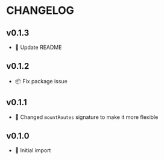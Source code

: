 # CHANGELOG

## v0.1.3

- 📝 Update README

## v0.1.2

- 📦 Fix package issue

## v0.1.1

- 🚨 Changed `mountRoutes` signature to make it more flexible

## v0.1.0

- 🎉 Initial import
